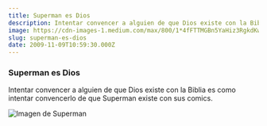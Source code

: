 ```yaml
---
title: Superman es Dios
description: Intentar convencer a alguien de que Dios existe con la Biblia es como intentar convencerlo de que Superman existe con sus comics.
image: https://cdn-images-1.medium.com/max/800/1*4fFTTMGBn5YaHiz3RgkdKw.jpeg
slug: superman-es-dios
date: 2009-11-09T10:59:30.000Z
---
```


### Superman es Dios

Intentar convencer a alguien de que Dios existe con la Biblia es como intentar convencerlo de que Superman existe con sus comics.

![Imagen de Superman](https://cdn-images-1.medium.com/max/800/1*4fFTTMGBn5YaHiz3RgkdKw.jpeg)
